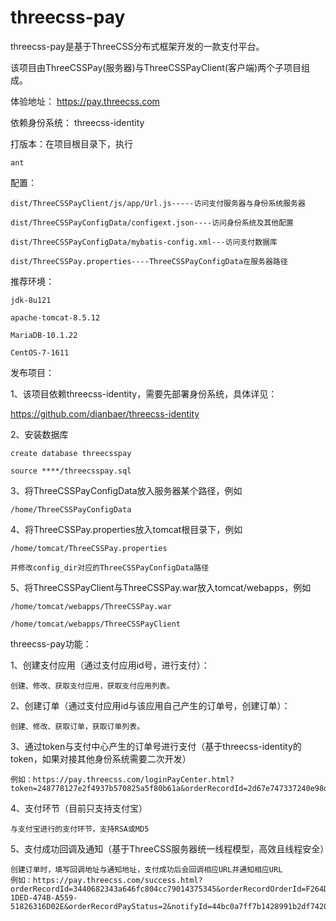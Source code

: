 # threecss-pay

threecss-pay是基于ThreeCSS分布式框架开发的一款支付平台。

该项目由ThreeCSSPay(服务器)与ThreeCSSPayClient(客户端)两个子项目组成。


体验地址：
https://pay.threecss.com


依赖身份系统：
threecss-identity


打版本：在项目根目录下，执行

	ant


配置：

	dist/ThreeCSSPayClient/js/app/Url.js-----访问支付服务器与身份系统服务器

	dist/ThreeCSSPayConfigData/configext.json----访问身份系统及其他配置

	dist/ThreeCSSPayConfigData/mybatis-config.xml---访问支付数据库

	dist/ThreeCSSPay.properties----ThreeCSSPayConfigData在服务器路径


推荐环境：

	jdk-8u121

	apache-tomcat-8.5.12

	MariaDB-10.1.22

	CentOS-7-1611


发布项目：

1、该项目依赖threecss-identity，需要先部署身份系统，具体详见：

https://github.com/dianbaer/threecss-identity

2、安装数据库
	
	create database threecsspay
	
	source ****/threecsspay.sql

3、将ThreeCSSPayConfigData放入服务器某个路径，例如
	
	/home/ThreeCSSPayConfigData

4、将ThreeCSSPay.properties放入tomcat根目录下，例如
	
	/home/tomcat/ThreeCSSPay.properties
	
	并修改config_dir对应的ThreeCSSPayConfigData路径

5、将ThreeCSSPayClient与ThreeCSSPay.war放入tomcat/webapps，例如
	
	/home/tomcat/webapps/ThreeCSSPay.war
	
	/home/tomcat/webapps/ThreeCSSPayClient


threecss-pay功能：

1、创建支付应用（通过支付应用id号，进行支付）：
	
	创建、修改、获取支付应用，获取支付应用列表。
	
2、创建订单（通过支付应用id与该应用自己产生的订单号，创建订单）：

	创建、修改、获取订单，获取订单列表。
	
3、通过token与支付中心产生的订单号进行支付（基于threecss-identity的token，如果对接其他身份系统需要二次开发）
	
	例如：https://pay.threecss.com/loginPayCenter.html?token=248778127e2f4937b570825a5f80b61a&orderRecordId=2d67e747337240e98dbc202dbe92538e
	
4、支付环节（目前只支持支付宝）

	与支付宝进行的支付环节，支持RSA或MD5
	
5、支付成功回调及通知（基于ThreeCSS服务器统一线程模型，高效且线程安全）

	创建订单时，填写回调地址与通知地址，支付成功后会回调相应URL并通知相应URL
	例如：https://pay.threecss.com/success.html?orderRecordId=3440682343a646fc804cc79014375345&orderRecordOrderId=F264DA7A-1DED-474B-A559-51826316D02E&orderRecordPayStatus=2&notifyId=44bc0a7ff7b1428991b2df7420c59779

